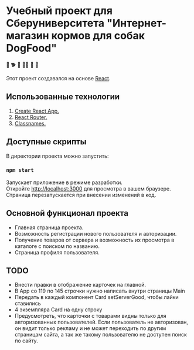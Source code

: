 # Учебный проект для Сберуниверситета "Интернет-магазин кормов для собак DogFood"

:dog:
:dog2:
:guide_dog:
:service_dog:
:poodle:
:wolf:

Этот проект создавался на основе [React](https://github.com/facebook/create-react-app).

## Использованные технологии

1. [Create React App.](https://github.com/facebook/create-react-app)
2. [React Router.](https://reactrouter.com/en/main)
3. [Classnames.](https://www.npmjs.com/package/classnames)

## Доступные скрипты

В директории проекта можно запустить:

### `npm start`
Запускает приложение в режиме разработки.\
Откройте [http://localhost:3000](http://localhost:3000) для просмотра в вашем браузере.
Страница перезапускается при внесении изменений в код.

## Основной функционал проекта

- Главная страница проекта.
- Возможность регистрации нового пользователя и авторизации.
- Получение товаров от сервера и возможность их просмотра в каталоге с поиском по названию.
- Страница профиля пользователя.

## TODO
- Внести правки в отображение карточек на главной.
- В App со 119 по 145 строчки нужно написать внутри страницы Main 
- Передать в каждый компонент Card setServerGood, чтобы лайки ставились
- 4 экземпляра Card на одну строку
- Предусмотреть, что карточки с товарами видны только для авторизованных пользователей. Если пользователь не авторизован, он видит только рекламу и не может переходить по другим страницам сайта, а так же такому пользователю не доступен поиск по сайту.
